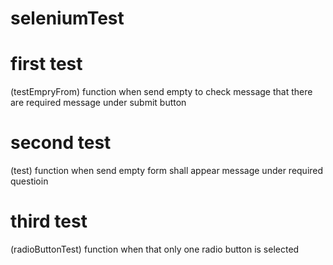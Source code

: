 # seleniumTest
# first test
(testEmpryFrom) function when send empty to check message that there are required message under submit button
# second test
(test) function when send empty form shall appear message under required questioin
# third test
(radioButtonTest) function when that only one radio button is selected
